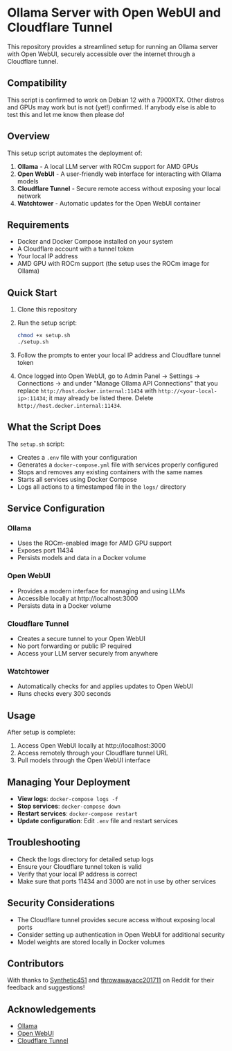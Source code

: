 # Ollama Server with Open WebUI and Cloudflare Tunnel

This repository provides a streamlined setup for running an Ollama server with Open WebUI, securely accessible over the internet through a Cloudflare tunnel.

## Compatibility

This script is confirmed to work on Debian 12 with a 7900XTX. Other distros and GPUs may work but is not (yet!) confirmed. If anybody else is able to test this and let me know then please do!

## Overview

This setup script automates the deployment of:

1. **Ollama** - A local LLM server with ROCm support for AMD GPUs
2. **Open WebUI** - A user-friendly web interface for interacting with Ollama models
3. **Cloudflare Tunnel** - Secure remote access without exposing your local network
4. **Watchtower** - Automatic updates for the Open WebUI container

## Requirements

- Docker and Docker Compose installed on your system
- A Cloudflare account with a tunnel token
- Your local IP address
- AMD GPU with ROCm support (the setup uses the ROCm image for Ollama)

## Quick Start

1. Clone this repository
2. Run the setup script:
   ```bash
   chmod +x setup.sh
   ./setup.sh
   ```
3. Follow the prompts to enter your local IP address and Cloudflare tunnel token

4. Once logged into Open WebUI, go to Admin Panel -> Settings -> Connections -> and under "Manage Ollama API Connections" that you replace `http://host.docker.internal:11434` with `http://<your-local-ip>:11434`; it may already be listed there. Delete `http://host.docker.internal:11434`.

## What the Script Does

The `setup.sh` script:

- Creates a `.env` file with your configuration
- Generates a `docker-compose.yml` file with services properly configured
- Stops and removes any existing containers with the same names
- Starts all services using Docker Compose
- Logs all actions to a timestamped file in the `logs/` directory

## Service Configuration

### Ollama
- Uses the ROCm-enabled image for AMD GPU support
- Exposes port 11434
- Persists models and data in a Docker volume

### Open WebUI
- Provides a modern interface for managing and using LLMs
- Accessible locally at http://localhost:3000
- Persists data in a Docker volume

### Cloudflare Tunnel
- Creates a secure tunnel to your Open WebUI
- No port forwarding or public IP required
- Access your LLM server securely from anywhere

### Watchtower
- Automatically checks for and applies updates to Open WebUI
- Runs checks every 300 seconds

## Usage

After setup is complete:

1. Access Open WebUI locally at http://localhost:3000
2. Access remotely through your Cloudflare tunnel URL
3. Pull models through the Open WebUI interface

## Managing Your Deployment

- **View logs**: `docker-compose logs -f`
- **Stop services**: `docker-compose down`
- **Restart services**: `docker-compose restart`
- **Update configuration**: Edit `.env` file and restart services

## Troubleshooting

- Check the logs directory for detailed setup logs
- Ensure your Cloudflare tunnel token is valid
- Verify that your local IP address is correct
- Make sure that ports 11434 and 3000 are not in use by other services

## Security Considerations

- The Cloudflare tunnel provides secure access without exposing local ports
- Consider setting up authentication in Open WebUI for additional security
- Model weights are stored locally in Docker volumes

## Contributors

With thanks to [Synthetic451](https://www.reddit.com/user/Synthetic451/) and [throwawayacc201711](https://www.reddit.com/user/throwawayacc201711/) on Reddit for their feedback and suggestions!

## Acknowledgements

- [Ollama](https://github.com/ollama/ollama)
- [Open WebUI](https://github.com/open-webui/open-webui)
- [Cloudflare Tunnel](https://developers.cloudflare.com/cloudflare-one/connections/connect-apps/)
